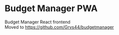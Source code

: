 # Budget Manager PWA
Budget Manager React frontend  
Moved to https://github.com/Grvs44/budgetmanager
